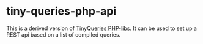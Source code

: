 # tiny-queries-php-api

This is a derived version of [TinyQueries PHP-libs]. It can be used to set up a REST api based on a list of compiled queries.

[TinyQueries PHP-libs]:https://github.com/wdiesveld/TinyQueries

